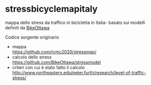 # stressbicyclemapitaly

mappa dello stress da traffico in bicicletta in Italia- basato sui modelli definiti da [BikeOttawa](https://github.com/BikeOttawa)


Codice sorgente originario
- mappa<br/>https://github.com/rcmc2020/stressmap/
- calcolo dello stress<br/>https://github.com/BikeOttawa/stressmodel
- criteri con cui è stato fatto il calcolo<br/>http://www.northeastern.edu/peter.furth/research/level-of-traffic-stress/



